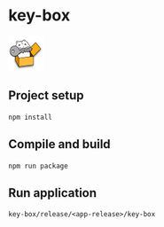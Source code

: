 # key-box

![](src/assets/desktop-64x64.png)

## Project setup
```
npm install
```

## Compile and build
```
npm run package
```

## Run application
```
key-box/release/<app-release>/key-box
```
